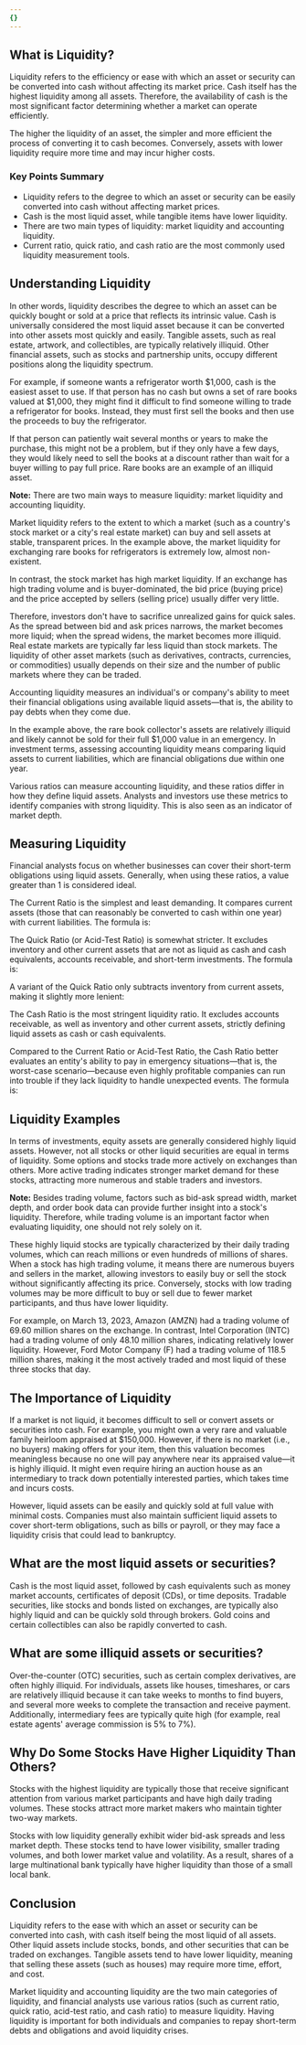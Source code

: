 ```yaml
---
{}
---
```


## What is Liquidity?

Liquidity refers to the efficiency or ease with which an asset or security can be converted into cash without affecting its market price. Cash itself has the highest liquidity among all assets. Therefore, the availability of cash is the most significant factor determining whether a market can operate efficiently.

The higher the liquidity of an asset, the simpler and more efficient the process of converting it to cash becomes. Conversely, assets with lower liquidity require more time and may incur higher costs.

### Key Points Summary

- Liquidity refers to the degree to which an asset or security can be easily converted into cash without affecting market prices.
- Cash is the most liquid asset, while tangible items have lower liquidity.
- There are two main types of liquidity: market liquidity and accounting liquidity.
- Current ratio, quick ratio, and cash ratio are the most commonly used liquidity measurement tools.

## Understanding Liquidity

In other words, liquidity describes the degree to which an asset can be quickly bought or sold at a price that reflects its intrinsic value. Cash is universally considered the most liquid asset because it can be converted into other assets most quickly and easily. Tangible assets, such as real estate, artwork, and collectibles, are typically relatively illiquid. Other financial assets, such as stocks and partnership units, occupy different positions along the liquidity spectrum.

For example, if someone wants a refrigerator worth $1,000, cash is the easiest asset to use. If that person has no cash but owns a set of rare books valued at $1,000, they might find it difficult to find someone willing to trade a refrigerator for books. Instead, they must first sell the books and then use the proceeds to buy the refrigerator.

If that person can patiently wait several months or years to make the purchase, this might not be a problem, but if they only have a few days, they would likely need to sell the books at a discount rather than wait for a buyer willing to pay full price. Rare books are an example of an illiquid asset.

**Note:** There are two main ways to measure liquidity: market liquidity and accounting liquidity.

Market liquidity refers to the extent to which a market (such as a country's stock market or a city's real estate market) can buy and sell assets at stable, transparent prices. In the example above, the market liquidity for exchanging rare books for refrigerators is extremely low, almost non-existent.

In contrast, the stock market has high market liquidity. If an exchange has high trading volume and is buyer-dominated, the bid price (buying price) and the price accepted by sellers (selling price) usually differ very little.

Therefore, investors don't have to sacrifice unrealized gains for quick sales. As the spread between bid and ask prices narrows, the market becomes more liquid; when the spread widens, the market becomes more illiquid. Real estate markets are typically far less liquid than stock markets. The liquidity of other asset markets (such as derivatives, contracts, currencies, or commodities) usually depends on their size and the number of public markets where they can be traded.

Accounting liquidity measures an individual's or company's ability to meet their financial obligations using available liquid assets—that is, the ability to pay debts when they come due.

In the example above, the rare book collector's assets are relatively illiquid and likely cannot be sold for their full $1,000 value in an emergency. In investment terms, assessing accounting liquidity means comparing liquid assets to current liabilities, which are financial obligations due within one year.

Various ratios can measure accounting liquidity, and these ratios differ in how they define liquid assets. Analysts and investors use these metrics to identify companies with strong liquidity. This is also seen as an indicator of market depth.

## Measuring Liquidity

Financial analysts focus on whether businesses can cover their short-term obligations using liquid assets. Generally, when using these ratios, a value greater than 1 is considered ideal.

The Current Ratio is the simplest and least demanding. It compares current assets (those that can reasonably be converted to cash within one year) with current liabilities. The formula is:

The Quick Ratio (or Acid-Test Ratio) is somewhat stricter. It excludes inventory and other current assets that are not as liquid as cash and cash equivalents, accounts receivable, and short-term investments. The formula is:

A variant of the Quick Ratio only subtracts inventory from current assets, making it slightly more lenient:

The Cash Ratio is the most stringent liquidity ratio. It excludes accounts receivable, as well as inventory and other current assets, strictly defining liquid assets as cash or cash equivalents.

Compared to the Current Ratio or Acid-Test Ratio, the Cash Ratio better evaluates an entity's ability to pay in emergency situations—that is, the worst-case scenario—because even highly profitable companies can run into trouble if they lack liquidity to handle unexpected events. The formula is:

## Liquidity Examples

In terms of investments, equity assets are generally considered highly liquid assets. However, not all stocks or other liquid securities are equal in terms of liquidity. Some options and stocks trade more actively on exchanges than others. More active trading indicates stronger market demand for these stocks, attracting more numerous and stable traders and investors.

**Note:** Besides trading volume, factors such as bid-ask spread width, market depth, and order book data can provide further insight into a stock's liquidity. Therefore, while trading volume is an important factor when evaluating liquidity, one should not rely solely on it.

These highly liquid stocks are typically characterized by their daily trading volumes, which can reach millions or even hundreds of millions of shares. When a stock has high trading volume, it means there are numerous buyers and sellers in the market, allowing investors to easily buy or sell the stock without significantly affecting its price. Conversely, stocks with low trading volumes may be more difficult to buy or sell due to fewer market participants, and thus have lower liquidity.

For example, on March 13, 2023, Amazon (AMZN) had a trading volume of 69.60 million shares on the exchange. In contrast, Intel Corporation (INTC) had a trading volume of only 48.10 million shares, indicating relatively lower liquidity. However, Ford Motor Company (F) had a trading volume of 118.5 million shares, making it the most actively traded and most liquid of these three stocks that day.

## The Importance of Liquidity

If a market is not liquid, it becomes difficult to sell or convert assets or securities into cash. For example, you might own a very rare and valuable family heirloom appraised at $150,000. However, if there is no market (i.e., no buyers) making offers for your item, then this valuation becomes meaningless because no one will pay anywhere near its appraised value—it is highly illiquid. It might even require hiring an auction house as an intermediary to track down potentially interested parties, which takes time and incurs costs.

However, liquid assets can be easily and quickly sold at full value with minimal costs. Companies must also maintain sufficient liquid assets to cover short-term obligations, such as bills or payroll, or they may face a liquidity crisis that could lead to bankruptcy.

## What are the most liquid assets or securities?

Cash is the most liquid asset, followed by cash equivalents such as money market accounts, certificates of deposit (CDs), or time deposits. Tradable securities, like stocks and bonds listed on exchanges, are typically also highly liquid and can be quickly sold through brokers. Gold coins and certain collectibles can also be rapidly converted to cash.

## What are some illiquid assets or securities?

Over-the-counter (OTC) securities, such as certain complex derivatives, are often highly illiquid. For individuals, assets like houses, timeshares, or cars are relatively illiquid because it can take weeks to months to find buyers, and several more weeks to complete the transaction and receive payment. Additionally, intermediary fees are typically quite high (for example, real estate agents' average commission is 5% to 7%).

## Why Do Some Stocks Have Higher Liquidity Than Others?

Stocks with the highest liquidity are typically those that receive significant attention from various market participants and have high daily trading volumes. These stocks attract more market makers who maintain tighter two-way markets.

Stocks with low liquidity generally exhibit wider bid-ask spreads and less market depth. These stocks tend to have lower visibility, smaller trading volumes, and both lower market value and volatility. As a result, shares of a large multinational bank typically have higher liquidity than those of a small local bank.

## Conclusion

Liquidity refers to the ease with which an asset or security can be converted into cash, with cash itself being the most liquid of all assets. Other liquid assets include stocks, bonds, and other securities that can be traded on exchanges. Tangible assets tend to have lower liquidity, meaning that selling these assets (such as houses) may require more time, effort, and cost.

Market liquidity and accounting liquidity are the two main categories of liquidity, and financial analysts use various ratios (such as current ratio, quick ratio, acid-test ratio, and cash ratio) to measure liquidity. Having liquidity is important for both individuals and companies to repay short-term debts and obligations and avoid liquidity crises.